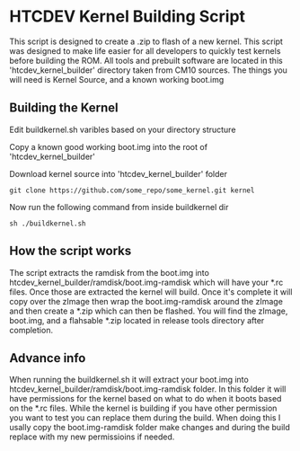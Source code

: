 HTCDEV Kernel Building Script 
===========
This script is designed to create a .zip to flash of a new kernel. This script was designed to make life easier for all developers to quickly test kernels before building the ROM. All tools and prebuilt software are located in this 'htcdev_kernel_builder' directory taken from CM10 sources. The things you will need is Kernel Source, and a known working boot.img

Building the Kernel
---------------
Edit buildkernel.sh varibles based on your directory structure

Copy a known good working boot.img into the root of 'htcdev_kernel_builder'

Download kernel source into 'htcdev_kernel_builder' folder

    git clone https://github.com/some_repo/some_kernel.git kernel

Now run the following command from inside buildkernel dir

    sh ./buildkernel.sh

How the script works
---------------
The script extracts the ramdisk from the boot.img into htcdev_kernel_builder/ramdisk/boot.img-ramdisk which will have your *.rc files. Once those are extracted the kernel will build. Once it's complete it will copy over the zImage then wrap the boot.img-ramdisk around the zImage and then create a *.zip which can then be flashed. You will find the zImage, boot.img, and a flahsable *.zip located in release tools directory after completion.

Advance info
---------------
When running the buildkernel.sh it will extract your boot.img into htcdev_kernel_builder/ramdisk/boot.img-ramdisk folder. In this folder it will have permissions for the kernel based on what to do when it boots based on the *.rc files. While the kernel is building if you have other permission you want to test you can replace them during the build. When doing this I usally copy the boot.img-ramdisk folder make changes and during the build replace with my new permissioins if needed.
